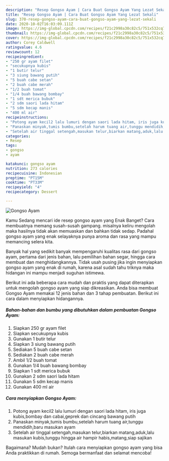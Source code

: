 ```yaml
---
description: "Resep Gongso Ayam | Cara Buat Gongso Ayam Yang Lezat Sekali"
title: "Resep Gongso Ayam | Cara Buat Gongso Ayam Yang Lezat Sekali"
slug: 370-resep-gongso-ayam-cara-buat-gongso-ayam-yang-lezat-sekali
date: 2020-10-02T16:03:09.111Z
image: https://img-global.cpcdn.com/recipes/f21c2998a30c82c5/751x532cq70/gongso-ayam-foto-resep-utama.jpg
thumbnail: https://img-global.cpcdn.com/recipes/f21c2998a30c82c5/751x532cq70/gongso-ayam-foto-resep-utama.jpg
cover: https://img-global.cpcdn.com/recipes/f21c2998a30c82c5/751x532cq70/gongso-ayam-foto-resep-utama.jpg
author: Corey Caldwell
ratingvalue: 4.6
reviewcount: 12
recipeingredient:
- "250 gr ayam filet"
- "secukupnya kubis"
- "1 butir telur"
- "3 siung bawang putih"
- "5 buah cabe setan"
- "2 buah cabe merah"
- "1/2 buah tomat"
- "1/4 buah bawang bombay"
- "1 sdt merica bubuk"
- "2 sdm saori lada hitam"
- "5 sdm kecap manis"
- "400 ml air"
recipeinstructions:
- "Potong ayam kecil2 lalu lumuri dengan saori lada hitam, iris juga kubis,bombay dan cabai,geprek dan cincang bawang putih"
- "Panaskan minyak,tumis bumbu,setelah harum tuang air,tunggu mendidih,baru masukan ayam"
- "Setelah air tinggal setengah,masukan telur,biarkan matang,aduk,lalu masukan kubis,tunggu hingga air hampir habis,matang,siap sajikan"
categories:
- Resep
tags:
- gongso
- ayam

katakunci: gongso ayam 
nutrition: 273 calories
recipecuisine: Indonesian
preptime: "PT15M"
cooktime: "PT33M"
recipeyield: "4"
recipecategory: Dessert

---
```



![Gongso Ayam](https://img-global.cpcdn.com/recipes/f21c2998a30c82c5/751x532cq70/gongso-ayam-foto-resep-utama.jpg)

Kamu Sedang mencari ide resep gongso ayam yang Enak Banget? Cara membuatnya memang susah-susah gampang. misalnya keliru mengolah maka hasilnya tidak akan memuaskan dan bahkan tidak sedap. Padahal gongso ayam yang enak selayaknya punya aroma dan rasa yang mampu memancing selera kita.

Banyak hal yang sedikit banyak mempengaruhi kualitas rasa dari gongso ayam, pertama dari jenis bahan, lalu pemilihan bahan segar, hingga cara membuat dan menghidangkannya. Tidak usah pusing jika ingin menyiapkan gongso ayam yang enak di rumah, karena asal sudah tahu triknya maka hidangan ini mampu menjadi suguhan istimewa.




Berikut ini ada beberapa cara mudah dan praktis yang dapat diterapkan untuk mengolah gongso ayam yang siap dikreasikan. Anda bisa membuat Gongso Ayam memakai 12 jenis bahan dan 3 tahap pembuatan. Berikut ini cara dalam menyiapkan hidangannya.

<!--inarticleads1-->

##### Bahan-bahan dan bumbu yang dibutuhkan dalam pembuatan Gongso Ayam:

1. Siapkan 250 gr ayam filet
1. Siapkan secukupnya kubis
1. Gunakan 1 butir telur
1. Siapkan 3 siung bawang putih
1. Sediakan 5 buah cabe setan
1. Sediakan 2 buah cabe merah
1. Ambil 1/2 buah tomat
1. Gunakan 1/4 buah bawang bombay
1. Siapkan 1 sdt merica bubuk
1. Gunakan 2 sdm saori lada hitam
1. Gunakan 5 sdm kecap manis
1. Gunakan 400 ml air




<!--inarticleads2-->

##### Cara menyiapkan Gongso Ayam:

1. Potong ayam kecil2 lalu lumuri dengan saori lada hitam, iris juga kubis,bombay dan cabai,geprek dan cincang bawang putih
1. Panaskan minyak,tumis bumbu,setelah harum tuang air,tunggu mendidih,baru masukan ayam
1. Setelah air tinggal setengah,masukan telur,biarkan matang,aduk,lalu masukan kubis,tunggu hingga air hampir habis,matang,siap sajikan




Bagaimana? Mudah bukan? Itulah cara menyiapkan gongso ayam yang bisa Anda praktikkan di rumah. Semoga bermanfaat dan selamat mencoba!
